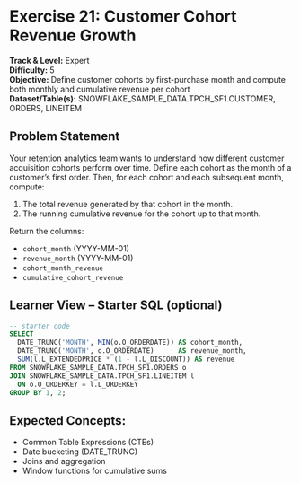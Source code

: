 # Exercise 21: Customer Cohort Revenue Growth

**Track & Level:** Expert  
**Difficulty:** 5  
**Objective:** Define customer cohorts by first-purchase month and compute both monthly and cumulative revenue per cohort  
**Dataset/Table(s):** SNOWFLAKE_SAMPLE_DATA.TPCH_SF1.CUSTOMER, ORDERS, LINEITEM

## Problem Statement
Your retention analytics team wants to understand how different customer acquisition cohorts perform over time. Define each cohort as the month of a customer’s first order. Then, for each cohort and each subsequent month, compute:
1. The total revenue generated by that cohort in the month.
2. The running cumulative revenue for the cohort up to that month.

Return the columns:
- `cohort_month` (YYYY-MM-01)
- `revenue_month` (YYYY-MM-01)
- `cohort_month_revenue`
- `cumulative_cohort_revenue`

## Learner View – Starter SQL (optional)
```sql
-- starter code
SELECT
  DATE_TRUNC('MONTH', MIN(o.O_ORDERDATE)) AS cohort_month,
  DATE_TRUNC('MONTH', o.O_ORDERDATE)      AS revenue_month,
  SUM(l.L_EXTENDEDPRICE * (1 - l.L_DISCOUNT)) AS revenue
FROM SNOWFLAKE_SAMPLE_DATA.TPCH_SF1.ORDERS o
JOIN SNOWFLAKE_SAMPLE_DATA.TPCH_SF1.LINEITEM l
  ON o.O_ORDERKEY = l.L_ORDERKEY
GROUP BY 1, 2;
```

## Expected Concepts:
* Common Table Expressions (CTEs)
* Date bucketing (DATE_TRUNC)
* Joins and aggregation
* Window functions for cumulative sums
